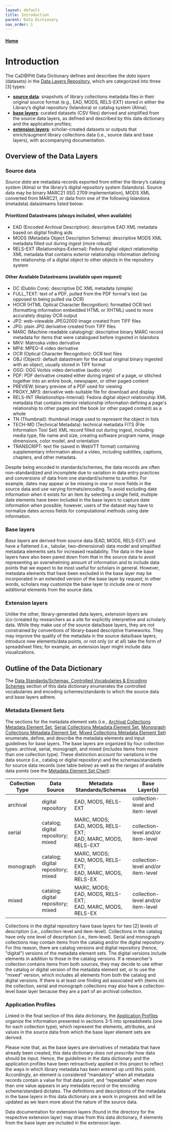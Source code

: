 ```yaml
---
layout: default
title: Introduction
parent: Data Dictionary
nav_order: 1
---
```


#### [Home](http://cadatpitt.github.io)

# Introduction

The CaD@Pitt Data Dictionary defines and describes the _data layers_ (datasets) in the [Data Layers Repository](https://github.com/CaDatPitt/data-layers), which are categorized into three [3] types:
* **[source data](https://github.com/CaDatPitt/data-layers/tree/master/source-data)**: snapshots of library collections metadata files in their original source format (e.g., EAD, MODS, RELS-EXT) stored in either the Library’s digital repository (Islandora) or catalog system (Alma);
* **[base layers](https://github.com/CaDatPitt/data-layers/tree/master/base-layers)**: curated datasets (CSV files) derived and simplified from the source data layers, as defined and described by this data dictionary and the application profiles;
* **[extension layers](https://github.com/CaDatPitt/data-layers/tree/master/extension-layers)**: scholar-created datasets or outputs that enrich/augment library collections data (i.e., source data and base layers), with accompanying documentation.

## Overview of the Data Layers

### **Source data**
_Source data_ are metadata records exported from either the library’s catalog system (Alma) or the library’s digital repository system (Islandora). Source data may be binary MARC21 (ISO 2709 implementation), MODS XML converted from MARC21, or data from one of the following Islandora (metadata) datastreams listed below:

#### **Prioritized Datastreams (always included, when available)**
* EAD (Encoded Archival Description): descriptive EAD XML metadata based on digital finding aids
* MODS (Metadata Object Description Schema): descriptive MODS XML metadata filled out during ingest (more robust)
* RELS-EXT (Relationships-External): Fedora digital object relationship XML metadata that contains exterior relationship information defining the relationship of a digital object to other objects in the repository system

#### **Other Available Datastreams (available upon request)**
* DC (Dublin Core): descriptive DC XML metadata (simple)
* FULL_TEXT: text of a PDF, pulled from the PDF format's text (as opposed to being pulled via OCR)
* HOCR (HTML Optical Character Recognition): formatted OCR text (formatting information embedded HTML or XHTML) used to more accurately display OCR output
* JP2: web-viewable JPEG2000 image created from TIFF files
* JPG: plain JPG derivative created from TIFF files
* MARC (Machine-readable cataloging): descriptive binary MARC record metadata for items that were catalogued before ingested in Islandora
* MKV: Matroska video derivative
* MP4: MPEG-4 video derivative
* OCR (Optical Character Recognition): OCR text files
* OBJ (Object): default datastream for the actual original binary ingested with an object, usually stored in TIFF format
* OGG: OGG Vorbis video derivative (audio only)
* PDF: PDF derivative created either during ingest of a page, or stitched together into an entire book, newspaper, or other paged content
* PREVIEW: binary preview of a PDF used for viewing
* PROXY_MP3: derivative web-suitable file for download and display
* RELS-INT (Relationships-Internal): Fedora digital object relationship XML metadata that contains interior relationship information defining a page's relationship to other pages and the book (or other paged content) as a whole
* TN (Thumbnail): thumbnail image used to represent the object in lists
* TECH-MD (Technical Metadata): technical metadata FITS (File Information Tool Set) XML record filled out during ingest, including media type, file name and size, creating software program name, image dimensions, color model, and orientation
* TRANSCRIPT: text file (saved in WebVTT format) containing supplementary information about a video, including subtitles, captions, chapters, and other metadata.

Despite being encoded in standards/schemes, the data records are often non-standardized and incomplete due to variation in data entry practices and conversions of data from one standard/scheme to another. For example, dates may appear or be missing in one or more fields in the source data and use varying formats/encoding. To avoid excluding date information when it exists for an item by selecting a single field, multiple date elements have been included in the base layers to capture date information when possible; however, users of the dataset may have to normalize dates across fields for computational methods using date information.

### **Base layers**
_Base layers_ are derived from source data (EAD, MODS, RELS-EXT) and have a flattened (i.e., tabular, two-dimensional) data model and simplified metadata elements sets for increased readability. The data in the base layers have also been pared down from that in the source data to avoid representing an overwhelming amount of information and to include data points that we expect to be most useful for scholars in general. However, metadata elements that have been excluded in the base layer may be incorporated in an extended version of the base layer by request; in other words, scholars may customize the base layer to include one or more additional elements from the source data.

### **Extension layers**
Unlike the other, library-generated data layers, _extension layers_ are (co-)created by researchers as a site for explicitly interpretive and scholarly data. While they make use of the source data/base layers, they are not constrained by conventions of library-based descriptive frameworks. They may improve the quality of the metadata in the source data/base layers, introduce new elements/data points, or not only (or at all) take the form of spreadsheet files; for example, an extension layer might include data visualizations.


## Outline of the Data Dictionary
The [Data Standards/Schemas, Controlled Vocabularies & Encoding Schemes](standards.md) section of this data dictionary enumerates the controlled vocabularies and encoding schemes/standards to which the source data and base layers adhere.

### **Metadata Element Sets**

The sections for the metadata element sets (i.e., [Archival Collections Metadata Element Set](archival-collections.md), [Serial Collections Metadata Element Set](serial-collections.md), [Monograph Collections Metadata Element Set](monograph-collections.md), [Mixed Collections Metadata Element Set](mixed-collections.md)) enumerate, define, and describe the metadata elements and input guidelines for base layers. The base layers are organized by four collection types: archival, serial, monograph, and mixed (includes items from more than one collection type). These distinction account for variations in the data source (i.e., catalog or digital repository) and the schemas/standards for source data records (see table below) as well as the ranges of available data points (see the [Metadata Element Set Chart](metadata-element-set-chart.md)):

|Collection Type|Data Source|Metadata Standards/Schemas|Base Layer(s)|
|---|---|---|---|
|archival|digital repository|EAD, MODS, RELS-EXT|collection-level and item-level|
|serial|catalog;<br/>digital repository;<br/>mixed|MARC, MODS;<br>EAD, MODS, RELS-EXT;<br>EAD, MARC, MODS, RELS-EXT|collection-level and/or item-level|
|monograph|catalog;<br>digital repository;<br>mixed|MARC, MODS;<br>EAD, MODS, RELS-EXT;<br>EAD, MARC, MODS, RELS-EX|collection-level and/or item-level|
|mixed|catalog;<br>digital repository;<br>mixed|MARC, MODS;<br>EAD, MODS, RELS-EXT;<br>EAD, MARC, MODS, RELS-EX|collection-level and/or item-level|

Collections in the digital repository have base layers for two [2] levels of description (i.e., collection-level and item-level). Collections in the catalog have only one level of description (i.e., item-level). Serial and monograph collections may contain items from the catalog and/or the digital repository. For this reason, there are catalog versions and digital repository (hence, "digital") versions of the metadata element sets. The digital versions include elements in addition to those in the catalog versions. If a researcher's collection contains items from both sources, they may decide to use either the catalog or digital version of the metadata element set, or to use the "mixed" version, which includes all elements from both the catalog and digital versions. If there is at least one finding aid associated with (items in) the collection, serial and monograph collections may also have a collection-level base layer because they are a part of an archival collection.

### **Application Profiles**
Linked in the final section of this data dictionary, the [Application Profiles](application-profiles.md) organize the information presented in sections 3-5 into spreadsheets (one for each collection type), which represent the elements, attributes, and values in the source data from which the base layer element sets are derived.

Please note that, as the base layers are derivatives of metadata that have already been created, this data dictionary _does not prescribe_ how data should be input. Hence, the guidelines in the data dictionary and the application profiles have been retroactively applied in this project to reflect the ways in which library metadata has been entered up until this point. Accordingly, an element is considered “mandatory” when all metadata records contain a value for that data point, and “repeatable” when more than one value appears in any metadata record or the encoding scheme/standard dictates. The definitions and descriptions of the metadata in the base layers in this data dictionary are a work in progress and will be updated as we learn more about the nature of the source data.

Data documentation for extension layers (found in the directory for the respective extension layer) may draw from this data dictionary, if elements from the base layer are included in the extension layer.
